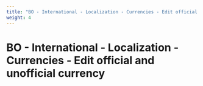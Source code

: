 ```yaml
---
title: "BO - International - Localization - Currencies - Edit official and unofficial currency"
weight: 4
---
```


# BO - International - Localization - Currencies - Edit official and unofficial currency
